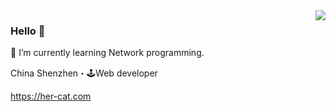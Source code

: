 <img align="right" src="https://github-readme-stats.vercel.app/api?username=her-cat&hide_title=true" />

### Hello 👋

🌱 I’m currently learning Network programming.

China Shenzhen・🕹Web developer

https://her-cat.com
